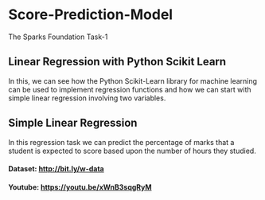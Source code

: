 # Score-Prediction-Model
The Sparks Foundation Task-1

## Linear Regression with Python Scikit Learn
In this, we can see how the Python Scikit-Learn library for machine learning can be used to implement regression functions and how we can start with simple linear regression involving two variables.

## Simple Linear Regression
In this regression task we can predict the percentage of marks that a student is expected to score based upon the number of hours they studied. 

#### Dataset: http://bit.ly/w-data
#### Youtube: https://youtu.be/xWnB3sqgRyM
